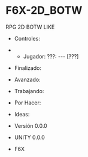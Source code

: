 # F6X-2D_BOTW

RPG 2D BOTW LIKE

- Controles:
- - Jugador:
   ???: --- [???]

- Finalizado:

- Avanzado:

- Trabajando:

- Por Hacer:

- Ideas:

- Versión 0.0.0
- UNITY 0.0.0
- F6X
